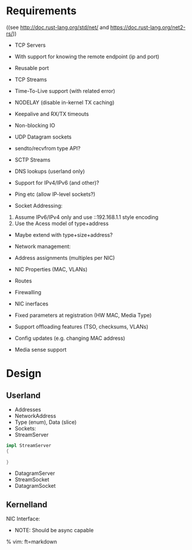 
Requirements
=======

((see http://doc.rust-lang.org/std/net/ and https://doc.rust-lang.org/net2-rs/))
- TCP Servers
 - With support for knowing the remote endpoint (ip and port)
 - Reusable port
- TCP Streams
 - Time-To-Live support (with related error)
 - NODELAY (disable in-kernel TX caching)
 - Keepalive and RX/TX timeouts
 - Non-blocking IO
- UDP Datagram sockets
 - sendto/recvfrom type API?
- SCTP Streams

- DNS lookups (userland only)
- Support for IPv4/IPv6 (and other)?
- Ping etc (allow IP-level sockets?)

- Socket Addressing:
 1. Assume IPv6/IPv4 only and use ::192.168.1.1 style encoding
 2. Use the Acess model of type+address
  * Maybe extend with type+size+address?

- Network management:
 - Address assignments (multiples per NIC)
 - NIC Properties (MAC, VLANs)
 - Routes
 - Firewalling

- NIC inerfaces
 - Fixed parameters at registration (HW MAC, Media Type)
 - Support offloading features (TSO, checksums, VLANs)
 - Config updates (e.g. changing MAC address)
 - Media sense support

Design
=======

Userland
----

* Addresses
 * NetworkAddress
  * Type (enum), Data (slice)
* Sockets:
 * StreamServer
```rust
impl StreamServer
{
	
}
```
 * DatagramServer
 * StreamSocket
 * DatagramSocket

Kernelland
----
NIC Interface:
* NOTE: Should be async capable


% vim: ft=markdown

